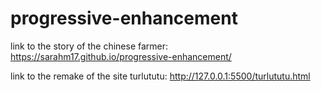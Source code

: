 # progressive-enhancement
link to the story of the chinese farmer:
https://sarahm17.github.io/progressive-enhancement/

link to the remake of the site turlututu:
http://127.0.0.1:5500/turlututu.html
